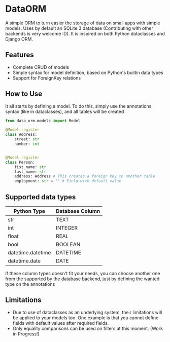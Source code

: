 # DataORM

A simple ORM to turn easier the storage of data on small apps with simple models. Uses by default an SQLite 3 database (Contributing with other backends is very welcome :D). It is inspired on both Python dataclasses and Django ORM.

## Features

- Complete CRUD of models
- Simple syntax for model definition, based on Python's builtin data types
- Support for ForeignKey relations

## How to Use

It all starts by defining a model. To do this, simply use the annotations syntax (like in dataclasses), and all tables will be created

```python
from data_orm.models import Model

@Model.register
class Address:
    street: str
    number: int


@Model.register
class Person:
    fist_name: str
    last_name: str
    address: Address # This creates a foreign key to another table
    employment: str = "" # Field with default value
```

## Supported data types

| Python Type       | Database Column |
| ----------------- | --------------- |
| str               | TEXT            |
| int               | INTEGER         |
| float             | REAL            |
| bool              | BOOLEAN         |
| datetime.datetime | DATETIME        |
| datetime.date     | DATE            |

If these column types doesn't fit your needs, you can choose another one from the supported by the database backend, just by defining the wanted type on the annotations

## Limitations

- Due to use of dataclasses as an underlying system, their limitations will be applied to your models too. One example is that you cannot define fields with default values after required fields.
- Only equality comparisons can be used on filters at this moment. (Work in Progress!)
